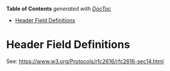<!-- START doctoc generated TOC please keep comment here to allow auto update -->
<!-- DON'T EDIT THIS SECTION, INSTEAD RE-RUN doctoc TO UPDATE -->
**Table of Contents**  *generated with [DocToc](https://github.com/thlorenz/doctoc)*

- [Header Field Definitions](#header-field-definitions)

<!-- END doctoc generated TOC please keep comment here to allow auto update -->

# Header Field Definitions

See: https://www.w3.org/Protocols/rfc2616/rfc2616-sec14.html
